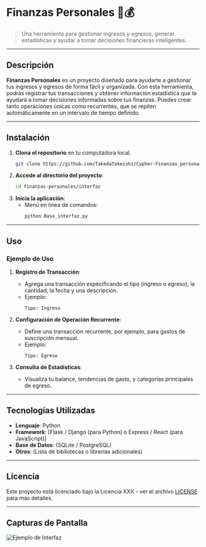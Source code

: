 # Finanzas Personales 🏦💰

> Una herramienta para gestionar ingresos y egresos, generar estadísticas y ayudar a tomar decisiones financieras inteligentes.

---

## Descripción

**Finanzas Personales** es un proyecto diseñado para ayudarte a gestionar tus ingresos y egresos de forma fácil y organizada. Con esta herramienta, podrás registrar tus transacciones y obtener información estadística que te ayudará a tomar decisiones informadas sobre tus finanzas. Puedes crear tanto operaciones únicas como recurrentes, que se repiten automáticamente en un intervalo de tiempo definido.

---


## Instalación

1. **Clona el repositorio** en tu computadora local.
    ```bash
    git clone https://github.com/TakedaTakeishi/Cypher-Finanzas_personales
    ```
2. **Accede al directorio del proyecto**:
    ```bash
    cd finanzas-personales/interfaz
    ```
4. **Inicia la aplicación**:
    - Menú en línea de comandos:
      ```bash
      python Base_interfaz.py
      ```
---

## Uso

### Ejemplo de Uso

1. **Registro de Transacción**:
   - Agrega una transacción especificando el tipo (ingreso o egreso), la cantidad, la fecha y una descripción.
   - Ejemplo:
     ```plaintext
     Tipo: Ingreso

     ```

2. **Configuración de Operación Recurrente**:
   - Define una transacción recurrente, por ejemplo, para gastos de suscripción mensual.
   - Ejemplo:
     ```plaintext
     Tipo: Egreso

     ```

3. **Consulta de Estadísticas**:
   - Visualiza tu balance, tendencias de gasto, y categorías principales de egreso.

---

## Tecnologías Utilizadas

- **Lenguaje**: Python
- **Framework**:       [Flask / Django (para Python) o Express / React (para JavaScript)]
- **Base de Datos**:   (SQLite / PostgreSQL)
- **Otros**:           (Lista de bibliotecas o librerías adicionales)

---



## Licencia

Este proyecto está licenciado bajo la Licencia XXX - ver el archivo [LICENSE](LICENSE) para más detalles.

---

## Capturas de Pantalla

![Ejemplo de Interfaz](https://link-a-tu-imagen.com/interfaz.png)


